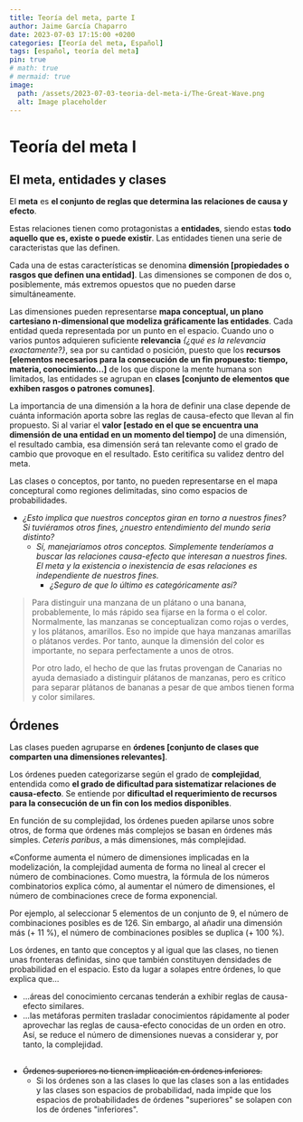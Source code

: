 ```yaml
---
title: Teoría del meta, parte I
author: Jaime García Chaparro
date: 2023-07-03 17:15:00 +0200
categories: [Teoría del meta, Español]
tags: [español, teoría del meta]
pin: true
# math: true
# mermaid: true
image:
  path: /assets/2023-07-03-teoria-del-meta-i/The-Great-Wave.png
  alt: Image placeholder
---
```



# Teoría del meta I

## El meta, entidades y clases

El **meta** es **el conjunto de reglas que determina las relaciones de causa y efecto**. 

Estas relaciones tienen como protagonistas a **entidades**, siendo estas **todo aquello que es, existe o puede existir**. Las entidades tienen una serie de caracteristas que las definen. 

Cada una de estas características se denomina **dimensión [propiedades o rasgos que definen una entidad]**. Las dimensiones se componen de dos o, posiblemente, más extremos opuestos que no pueden darse simultáneamente. 

Las dimensiones pueden representarse **mapa conceptual, un plano cartesiano n-dimensional que modeliza gráficamente las entidades**. Cada entidad queda representada por un punto en el espacio. Cuando uno o varios puntos adquieren suficiente **relevancia** *{¿qué es la relevancia exactamente?}*, sea por su cantidad o posición, puesto que los **recursos [elementos necesarios para la consecución de un fin propuesto: tiempo, materia, conocimiento...]** de los que dispone la mente humana son limitados, las entidades se agrupan en **clases [conjunto de elementos que exhiben rasgos o patrones comunes]**.

La importancia de una dimensión a la hora de definir una clase depende de cuánta información aporta sobre las reglas de causa-efecto que llevan al fin propuesto. Si al variar el **valor [estado en el que se encuentra una dimensión de una entidad en un momento del tiempo]** de una dimensión, el resultado cambia, esa dimensión será tan relevante como el grado de cambio que provoque en el resultado. Esto ceritifica su validez dentro del meta. 

Las clases o conceptos, por tanto, no pueden representarse en el mapa conceptural como regiones delimitadas, sino como espacios de probabilidades.

* *¿Esto implica que nuestros conceptos giran en torno a nuestros fines? Si tuviéramos otros fines, ¿nuestro entendimiento del mundo seria distinto?* 
  * *Sí, manejaríamos otros conceptos. Simplemente tenderíamos a buscar las relaciones causa-efecto que interesan a nuestros fines. El meta y la existencia o inexistencia de esas relaciones es independiente de nuestros fines.* 
    * *¿Seguro de que lo último es categóricamente así?*

> Para distinguir una manzana de un plátano o una banana, probablemente, lo más rápido sea fijarse en la forma o el color. Normalmente, las manzanas se conceptualizan como rojas o verdes, y los plátanos, amarillos. Eso no impide que haya manzanas amarillas o plátanos verdes. Por tanto, aunque la dimensión del color es importante, no separa perfectamente a unos de otros. 
> 
> Por otro lado, el hecho de que las frutas provengan de Canarias no ayuda demasiado a distinguir plátanos de manzanas, pero es crítico para separar plátanos de bananas a pesar de que ambos tienen forma y color similares. 

## Órdenes

Las clases pueden agruparse en **órdenes [conjunto de clases que comparten una dimensiones relevantes]**.

Los órdenes pueden categorizarse según el grado de **complejidad**, entendida como **el grado de dificultad para sistematizar relaciones de causa-efecto**. Se entiende por **dificultad el requerimiento de recursos para la consecución de un fin con los medios disponibles**. 

En función de su complejidad, los órdenes pueden apilarse unos sobre otros, de forma que órdenes más complejos se basan en órdenes más simples. *Ceteris paribus*, a más dimensiones, más complejidad.

«Conforme aumenta el número de dimensiones implicadas en la modelización, la complejidad aumenta de forma no lineal al crecer el número de combinaciones. Como muestra, la fórmula de los números combinatorios explica cómo, al aumentar el número de dimensiones, el número de combinaciones crece de forma exponencial.

Por ejemplo, al seleccionar 5 elementos de un conjunto de 9, el número de combinaciones posibles es de 126. Sin embargo, al añadir una dimensión más (+ 11 %), el número de combinaciones posibles se duplica (+ 100 %).

Los órdenes, en tanto que conceptos y al igual que las clases, no tienen unas fronteras definidas, sino que también constituyen densidades de probabilidad en el espacio. Esto da lugar a solapes entre órdenes, lo que explica que...
* ...áreas del conocimiento cercanas tenderán a exhibir reglas de causa-efecto similares.
* ...las metáforas permiten trasladar conocimientos rápidamente al poder aprovechar las reglas de causa-efecto conocidas de un orden en otro. Así, se reduce el número de dimensiones nuevas a considerar y, por tanto, la complejidad.

##

* ~~Órdenes superiores no tienen implicación en órdenes inferiores.~~
  * Si los órdenes son a las clases lo que las clases son a las entidades y las clases son espacios de probabilidad, nada impide que los espacios de probabilidades de órdenes  "superiores" se solapen con los de órdenes "inferiores".